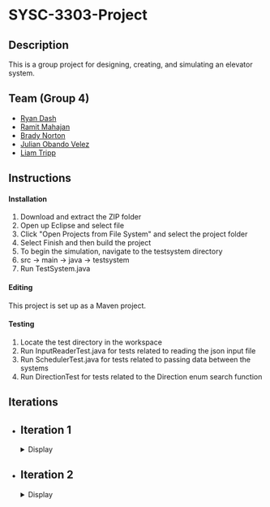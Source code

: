 # SYSC-3303-Project

## Description

This is a group project for designing, creating, and simulating an elevator system.

## Team (Group 4)
- [Ryan Dash](https://github.com/ryandash)
- [Ramit Mahajan](https://github.com/RamitMahajan)
- [Brady Norton](https://github.com/Bnortron)
- [Julian Obando Velez](https://github.com/julian-carleton)
- [Liam Tripp](https://github.com/cyberphoria)

## Instructions

#### Installation

1.	Download and extract the ZIP folder
2. 	Open up Eclipse and select file
3. 	Click "Open Projects from File System" and select the project folder
4. 	Select Finish and then build the project
5. 	To begin the simulation, navigate to the testsystem directory
6. 	src -> main -> java -> testsystem
7. 	Run TestSystem.java

#### Editing

This project is set up as a Maven project.

#### Testing

1. Locate the test directory in the workspace
2. Run InputReaderTest.java for tests related to reading the json input file
3. Run SchedulerTest.java for tests related to passing data between the systems
4. Run DirectionTest for tests related to the Direction enum search function

## Iterations

- ## Iteration 1

  <details>
    <summary>Display</summary>

  ### Description

  Lorem ipsum

  ### Contributions

  | Member | Coding | Documentation | Misc
      | ------ | ------ | ------------- |----
  | Ryan Dash | InputFileReader, JSON files, JSON File to data structure conversion, Message Transfer | Design Document, UML Diagram Contributions | Code Review
  | Ramit Mahajan | Data Structure abstraction |  |
  | Brady Norton | | README, Setup Instructions, UML Sequence Diagram |
  | Julian Obando Velez | Message Transfer, Bounded Buffer | UML Diagram Feedback, GitHub Releases  |
  | Liam Tripp | Project Skeleton, Event Data Structures, InputFileReader, Direction, Message Transfer, Unit Testing | README Contributions, Early Design Diagrams, Design Document | Discord Server, Google Drive, GitHub repo, Code reviews, Group lead

  </details>

- ## Iteration 2
  <details>
    <summary>Display</summary>

  ### Description

  Lorem ipsum

  ### Contributions

  | Member | Coding | Documentation | Misc
      | ------ | ------ | ------------- |----
  | Ryan Dash | | |
  | Ramit Mahajan | | |
  | Brady Norton | | |
  | Julian Obando Velez | | |
  | Liam Tripp | | |

  </details>